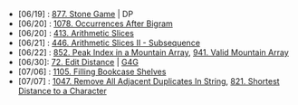 
- [06/19] : [877. Stone Game](https://leetcode.com/problems/stone-game/description/) | DP
- [06/20] : [1078. Occurrences After Bigram](https://leetcode.com/problems/occurrences-after-bigram/description/)
- [06/20] : [413. Arithmetic Slices](https://leetcode.com/problems/arithmetic-slices/description/)
- [06/21] : [446. Arithmetic Slices II - Subsequence](https://leetcode.com/problems/arithmetic-slices-ii-subsequence/description/)
- [06/22] : [852. Peak Index in a Mountain Array](https://leetcode.com/problems/peak-index-in-a-mountain-array/description/), [941. Valid Mountain Array](https://leetcode.com/problems/valid-mountain-array/)
- [06/30]: [72. Edit Distance](https://leetcode.com/problems/edit-distance/description/) | [G4G](https://www.geeksforgeeks.org/edit-distance-dp-5/)
- [07/06] : [1105. Filling Bookcase Shelves](https://leetcode.com/problems/filling-bookcase-shelves/description/)
- [07/07] : [1047. Remove All Adjacent Duplicates In String](https://leetcode.com/problems/remove-all-adjacent-duplicates-in-string/description/), [821. Shortest Distance to a Character](https://leetcode.com/problems/shortest-distance-to-a-character/description/)
